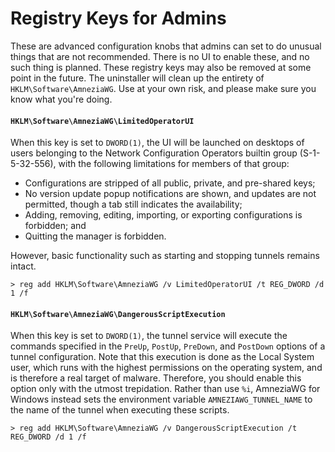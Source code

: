 # Registry Keys for Admins

These are advanced configuration knobs that admins can set to do unusual things
that are not recommended. There is no UI to enable these, and no such thing is
planned. These registry keys may also be removed at some point in the future.
The uninstaller will clean up the entirety of `HKLM\Software\AmneziaWG`. Use
at your own risk, and please make sure you know what you're doing.

#### `HKLM\Software\AmneziaWG\LimitedOperatorUI`

When this key is set to `DWORD(1)`, the UI will be launched on desktops of
users belonging to the Network Configuration Operators builtin group
(S-1-5-32-556), with the following limitations for members of that group:

  - Configurations are stripped of all public, private, and pre-shared keys;
  - No version update popup notifications are shown, and updates are not permitted, though a tab still indicates the availability;
  - Adding, removing, editing, importing, or exporting configurations is forbidden; and
  - Quitting the manager is forbidden.

However, basic functionality such as starting and stopping tunnels remains intact.

```
> reg add HKLM\Software\AmneziaWG /v LimitedOperatorUI /t REG_DWORD /d 1 /f
```

#### `HKLM\Software\AmneziaWG\DangerousScriptExecution`

When this key is set to `DWORD(1)`, the tunnel service will execute the commands
specified in the `PreUp`, `PostUp`, `PreDown`, and `PostDown` options of a
tunnel configuration. Note that this execution is done as the Local System user,
which runs with the highest permissions on the operating system, and is therefore
a real target of malware. Therefore, you should enable this option only with the
utmost trepidation. Rather than use `%i`, AmneziaWG for Windows instead sets the
environment variable `AMNEZIAWG_TUNNEL_NAME` to the name of the tunnel when
executing these scripts.

```
> reg add HKLM\Software\AmneziaWG /v DangerousScriptExecution /t REG_DWORD /d 1 /f
```
